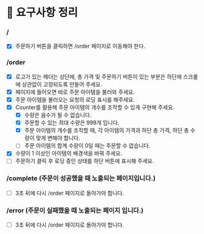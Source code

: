 # 📃 요구사항 정리

### /

- [x] 주문하기 버튼을 클릭하면 /order 페이지로 이동해야 한다.

### /order

- [x] 로고가 있는 헤더는 상단에, 총 가격 및 주문하기 버튼이 있는 부분은 하단에 스크롤에 상관없이 고정되도록 만들어 주세요.
- [x] 페이지에 들어오면 바로 주문 아이템을 불러와 주세요.
- [x] 주문 아이템을 불러오는 요청의 로딩 표시를 해주세요.
- [x] Counter를 활용해 주문 아이템의 개수를 조작할 수 있게 구현해 주세요.
  - [x] 수량은 음수가 될 수 없습니다.
  - [x] 주문할 수 있는 최대 수량은 999개 입니다.
  - [x] 주문 아이템의 개수를 조작할 때, 각 아이템의 가격과 하단 총 가격, 하단 총 수량이 맞게 변해야 합니다.
  - [ ] 주문 아이템의 합계 수량이 0일 때는 주문할 수 없습니다.
- [x] 수량이 1 이상인 아이템의 배경색을 바꿔 주세요.
- [ ] 주문하기 클릭 후 로딩 중인 상태를 하단 버튼에 표시해 주세요.

### /complete (주문이 성공했을 때 노출되는 페이지입니다.)

- [ ] 3초 뒤에 다시 /order 페이지로 돌아가야 합니다.

### /error (주문이 실패했을 때 노출되는 페이지 입니다.)

- [ ] 3초 뒤에 다시 /order 페이지로 돌아가야 합니다.
